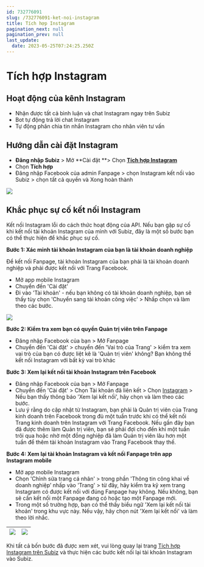 ```yaml
---
id: 732776091
slug: /732776091-ket-noi-instagram
title: Tích hợp Instagram
pagination_next: null
pagination_prev: null
last_update:
  date: 2023-05-25T07:24:25.250Z
---
```


# Tích hợp Instagram



## Hoạt động của kênh Instagram


- Nhận được tất cả bình luận và chat Instagram ngay trên Subiz
- Bot tự động trả lời chat Instagram
- Tự động phân chia tin nhắn Instagram cho nhân viên tư vấn
## Hướng dẫn cài đặt Instagram




- **Đăng nhập Subiz** > Mở **Cài đặt **> Chọn **[Tích hợp Instagram](https://app.subiz.com.vn/settings/instagram)**
- Chọn **Tích hợp**
- Đăng nhập Facebook của admin Fanpage > chọn Instagram kết nối vào Subiz > chọn tất cả quyền và Xong hoàn thành




![](https://vcdn.subiz-cdn.com/file/firrxrtaizltqyzjrvdn_acpxkgumifuoofoosble)

## Khắc phục sự cố kết nối Instagram




Kết nối Instagram lỗi do cách thức hoạt động của API. Nếu bạn gặp sự cố khi kết nối tài khoản Instagram của mình với Subiz, đây là một số bước bạn có thể thực hiện để khắc phục sự cố.



**Bước 1: Xác minh tài khoản Instagram của bạn là tài khoản doanh nghiệp**



Để kết nối Fanpage, tài khoản Instagram của bạn phải là tài khoản doanh nghiệp và phải được kết nối với Trang Facebook.



- Mở app mobile Instagram
- Chuyển đến 'Cài đặt'
- Đi vào 'Tài khoản' - nếu bạn không có tài khoản doanh nghiệp, bạn sẽ thấy tùy chọn 'Chuyển sang tài khoản công việc' > Nhấp chọn và làm theo các bước.




![](https://vcdn.subiz-cdn.com/file/firrxrtamqfyqbybsyhd_acpxkgumifuoofoosble)






**Bước 2: Kiểm tra xem bạn có quyền Quản trị viên trên Fanpage**



- Đăng nhập Facebook của bạn > Mở Fanpage
- Chuyển đến 'Cài đặt' > chuyển đến 'Vai trò của Trang' > kiểm tra xem vai trò của bạn có được liệt kê là 'Quản trị viên' không? Bạn không thể kết nối Instagram với bất kỳ vai trò khác



**Bước 3: Xem lại kết nối tài khoản Instagram trên Facebook**



- Đăng nhập Facebook của bạn > Mở Fanpage
- Chuyển đến 'Cài đặt' > Chọn Tài khoản đã liên kết > Chọn [Instagram](https://www.facebook.com/settings?tab=linked_instagram) > Nếu bạn thấy thông báo 'Xem lại kết nối', hãy chọn và làm theo các bước.
- Lưu ý rằng do cập nhật từ Instagram, bạn phải là Quản trị viên của Trang kinh doanh trên Facebook trong đủ một tuần trước khi có thể kết nối Trang kinh doanh trên Instagram với Trang Facebook. Nếu gần đây bạn đã được thêm làm Quản trị viên, bạn sẽ phải đợi cho đến khi một tuần trôi qua hoặc nhờ một đồng nghiệp đã làm Quản trị viên lâu hơn một tuần để thêm tài khoản Instagram vào Trang Facebook thay thế.



**Bước 4: Xem lại tài khoản Instagram và kết nối Fanpage trên app Instagram mobile**



- Mở app mobile Instagram
- Chọn 'Chỉnh sửa trang cá nhân' > trong phần 'Thông tin công khai về doanh nghiệp’ nhấp vào 'Trang' > từ đây, hãy kiểm tra kỹ xem trang Instagram có được kết nối với đúng Fanpage hay không. Nếu không, bạn sẽ cần kết nối một Fanpage đang có hoặc tạo một Fanpage mới.
- Trong một số trường hợp, bạn có thể thấy biểu ngữ 'Xem lại kết nối tài khoản' trong khu vực này. Nếu vậy, hãy chọn nút 'Xem lại kết nối' và làm theo lời nhắc.



|![](https://vcdn.subiz-cdn.com/file/firrxrtapuzuesmwwxva_acpxkgumifuoofoosble)|![](https://vcdn.subiz-cdn.com/file/firrxrtasdklkwhocniy_acpxkgumifuoofoosble)|
|--|--|






Khi tất cả bốn bước đã được xem xét, vui lòng quay lại trang [Tích hợp Instagram trên Subiz](https://app.subiz.com.vn/settings/instagram) và thực hiện các bước kết nối lại tài khoản Instagram vào Subiz.